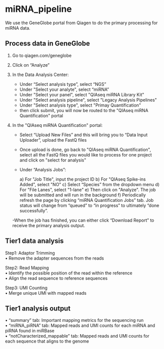 # miRNA_pipeline  
We use the GeneGlobe portal from Qiagen to do the primary processing for miRNA data. 

## Process data in GeneGlobe
1. Go to qiagen.com/geneglobe
2. Click on “Analyze”
3. In the Data Analysis Center:
     - Under “Select analysis type”, select “NGS” 
     - Under "Select your analyte", select “miRNA”
     - Under "Select your panel", select "QIAseq miRNA Library Kit"
     - Under "Select analysis pipeline", select "Legacy Analysis Pipelines"
     - Under "Select analysis type", select "Primay Quantification"
     - then click submit, you will now be routed to the "QIAseq miRNA Quantification" portal
     
4. In the "QIAseq miRNA Quantification" portal:

     - Select “Upload New Files” and this will bring you to “Data Input Uploader”, upload the FastQ files 
     - Once upload is done, go back to "QIAseq miRNA Quantification", select all the FastQ files you would like to process for one project and click on "select for analysis"
     - Under “Analysis Jobs”:
     
         a) For "Job Title", input the project ID
         b) For "QIAseq Spike-ins Added", select "NO"
         c) Select “Species” from the dropdown menu
         d) For "File Lanes", select "1-lane" 
         e) Then click on "Analyze". The job will be submitted and will run in the background
         f) Periodically refresh the page by clicking “miRNA Quantification Jobs” tab. Job status will change from “queued” to
          “in progress” to ultimately “done successfully”.
          
     -When the job has finished, you can either click “Download Report” to receive the primary analysis output.

## Tier1 data analysis  
Step1: Adaptor Trimming  
  • Remove the adapter sequences from the reads  

Step2: Read Mapping  
  • Identify the possible position of the read within the reference  
  • Align the read sequence to reference sequences  

Step3: UMI Counting  
  • Merge unique UMI with mapped reads  
  

## Tier1 analysis output  
• “summary” tab: Important mapping metrics for the sequencing run  
• “miRNA_piRNA” tab: Mapped reads and UMI counts for each miRNA and piRNA found in miRBase  
• “notCharacterized_mappable” tab: Mapped reads and UMI counts for each sequence that aligns to the genome  
